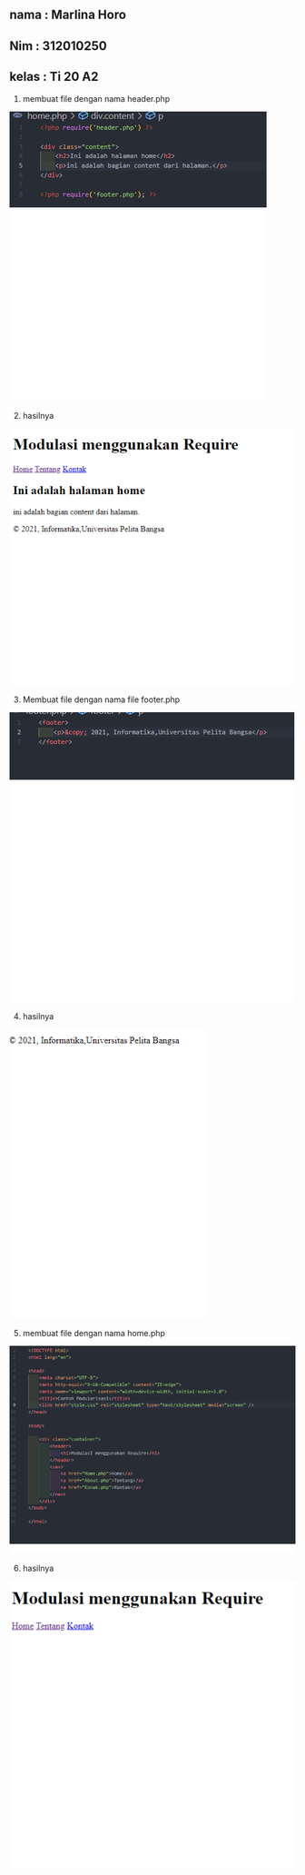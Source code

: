 ## nama     : Marlina Horo
## Nim      : 312010250
## kelas    : Ti 20 A2


1. membuat file dengan nama header.php


![1.png](Gambar/1.png)

2. hasilnya


![01.png](Gambar/01.png)


3. Membuat file dengan nama file footer.php

![3.png](Gambar/3.png)


4. hasilnya

![03.png](Gambar/03.png)

5. membuat file dengan nama home.php

![oo.png](Gambar/00.png)

6. hasilnya

![000.png](gambar/000.png)





